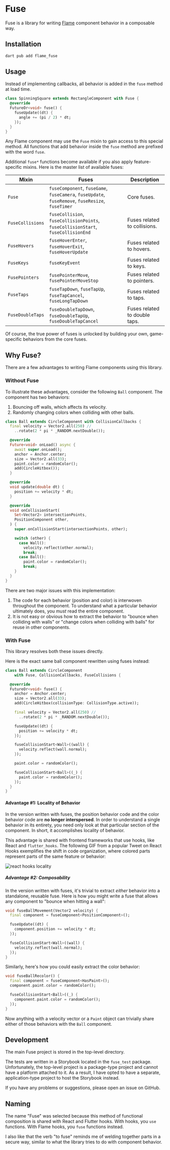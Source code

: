# Fuse

Fuse is a library for writing [Flame](https://github.com/flame-engine/flame) component behavior in a composable way.

## Installation

```bash
dart pub add flame_fuse
```

## Usage

Instead of implementing callbacks, all behavior is added in the `fuse` method at load time.

```dart
class SpinningSquare extends RectangleComponent with Fuse {
  @override
  FutureOr<void> fuse() {
    fuseUpdate((dt) {
      angle += (pi / 2) * dt;
    });
  }
}
```

Any Flame component may use the `Fuse` mixin to gain access to this special method. All functions that add behavior inside the `fuse` method are prefixed with the word `fuse`.

Additional `fuse*` functions become available if you also apply feature-specific mixins. Here is the master list of available fuses:

| Mixin            | Fuses                                                                                            | Description                   |
|------------------|--------------------------------------------------------------------------------------------------|-------------------------------|
| `Fuse`           | `fuseComponent`, `fuseGame`, `fuseCamera`, `fuseUpdate`, `fuseRemove`, `fuseResize`, `fuseTimer` | Core fuses.                   |
| `FuseCollisions` | `fuseCollision`, `fuseCollisionPoints`, `fuseCollisionStart`, `fuseCollisionEnd`                 | Fuses related to collisions.  |
| `FuseHovers`     | `fuseHoverEnter`, `fuseHoverExit`, `fuseHoverUpdate`                                             | Fuses related to hovers.      |
| `FuseKeys`       | `fuseKeyEvent`                                                                                   | Fuses related to keys.        |
| `FusePointers`   | `fusePointerMove`, `fusePointerMoveStop`                                                         | Fuses related to pointers.    |
| `FuseTaps`       | `fuseTapDown`, `fuseTapUp`, `fuseTapCancel`, `fuseLongTapDown`                                   | Fuses related to taps.        |
| `FuseDoubleTaps` | `fuseDoubleTapDown`, `fuseDoubleTapUp`, `fuseDoubleTapCancel`                                    | Fuses related to double taps. |

Of course, the true power of fuses is unlocked by building your own, game-specific behaviors from the core fuses.

## Why Fuse?

There are a few advantages to writing Flame components using this library.

### Without Fuse

To illustrate these advantages, consider the following `Ball` component. The component has two behaviors:

1. Bouncing off walls, which affects its velocity.
2. Randomly changing colors when colliding with other balls.

```dart
class Ball extends CircleComponent with CollisionCallbacks {
  final velocity = Vector2.all(250) //
    ..rotate(2 * pi * _RANDOM.nextDouble());

  @override
  Future<void> onLoad() async {
    await super.onLoad();
    anchor = Anchor.center;
    size = Vector2.all(33);
    paint.color = randomColor();
    add(CircleHitbox());
  }

  @override
  void update(double dt) {
    position += velocity * dt;
  }

  @override
  void onCollisionStart(
    Set<Vector2> intersectionPoints, 
    PositionComponent other,
  ) {
    super.onCollisionStart(intersectionPoints, other);

    switch (other) {
      case Wall():
        velocity.reflect(other.normal);
        break;
      case Ball():
        paint.color = randomColor();
        break;
    }
  }
}
```

There are two major issues with this implementation:

1. The code for each behavior (position and color) is interwoven throughout the component. To understand what a particular behavior ultimately does, you *must* read the entire component.
2. It is not easy or obvious how to extract the behavior to "bounce when colliding with walls" or "change colors when colliding with balls" for reuse in other components.

### With Fuse

This library resolves both these issues directly.

Here is the exact same ball component rewritten using fuses instead:

```dart
class Ball extends CircleComponent 
    with Fuse, CollisionCallbacks, FuseCollisions {

  @override
  FutureOr<void> fuse() {
    anchor = Anchor.center;
    size = Vector2.all(33);
    add(CircleHitbox(collisionType: CollisionType.active));

    final velocity = Vector2.all(250) //
      ..rotate(2 * pi * _RANDOM.nextDouble());

    fuseUpdate((dt) {
      position += velocity * dt;
    });

    fuseCollisionStart<Wall>((wall) {
      velocity.reflect(wall.normal);
    });

    paint.color = randomColor();

    fuseCollisionStart<Ball>((_) {
      paint.color = randomColor();
    });
  }
}
```

#### Advantage #1: Locality of Behavior

In the version written with fuses, the position behavior code and the color behavior code are **no longer interspersed**. In order to understand a single behavior in its entirety, you need only look at that particular section of the component. In short, it accomplishes locality of behavior.

This advantage is shared with frontend frameworks that use hooks, like React and `flutter_hooks`. The following GIF from a popular Tweet on React Hooks exemplifies the shift in code organization, where colored parts represent parts of the same feature or behavior:

![react hooks locality](assets/react-hooks.gif)

##### Advantage #2: Composability

In the version written with fuses, it's trivial to extract *either* behavior into a standalone, reusable fuse. Here is how you might write a fuse that allows any component to "bounce when hitting a wall":

```dart
void fuseBallMovement(Vector2 velocity) {
  final component = fuseComponent<PositionComponent>();

  fuseUpdate((dt) {
    component.position += velocity * dt;
  });

  fuseCollisionStart<Wall>((wall) {
    velocity.reflect(wall.normal);
  });
}
```

Similarly, here's how you could easily extract the color behavior:

```dart
void fuseBallRecolor() {
  final component = fuseComponent<HasPaint>();
  component.paint.color = randomColor();

  fuseCollisionStart<Ball>((_) {
    component.paint.color = randomColor();
  });
}
```

Now anything with a velocity vector or a `Paint` object can trivially share either of those behaviors with the `Ball` component.

## Development

The main Fuse project is stored in the top-level directory.

The tests are written in a Storybook located in the `fuse_test` package. Unfortunately, the top-level project is a package-type project and cannot have a platform attached to it. As a result, I have opted to have a separate, application-type project to host the Storybook instead.

If you have any problems or suggestions, please open an issue on GitHub.

## Naming

The name "Fuse" was selected because this method of functional composition is shared with React and Flutter hooks. With hooks, you `use` functions. With Flame hooks, you `fuse` functions instead.

I also like that the verb "to fuse" reminds me of welding together parts in a secure way, similar to what the library tries to do with component behavior.
